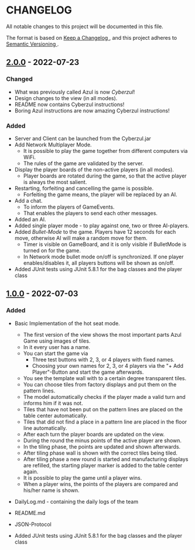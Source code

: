 # CHANGELOG

All notable changes to this project will be documented in this file.

The format is based on [ Keep a Changelog ]( https://keepachangelog.com/en/1.0.0/ ) , and this project adheres
to [ Semantic Versioning ]( https://semver.org/spec/v2.0.0.html ).

## [2.0.0] - 2022-07-23

### Changed

- What was previously called Azul is now _Cyberzul_!
- Design changes to the view (in all modes).
- README now contains Cyberzul instructions!
- Boring Azul instructions are now amazing Cyberzul instructions!

### Added

- Server and Client can be launched from the Cyberzul.jar
- Add Network Multiplayer Mode.
    - It is possible to play the game together from different computers via WiFi.
    - The rules of the game are validated by the server.
- Display the player boards of the non-active players (in all modes).
    - Player boards are rotated during the game, so that the active player is always the most salient.
- Restarting, forfeiting and cancelling the game is possible.
    - Forfeiting the game means, the player will be replaced by an AI.
- Add a chat.
    - To inform the players of GameEvents.
    - That enables the players to send each other messages.
- Added an AI.
- Added single player mode - to play against one, two or three AI-players.
- Added _Bullet-Mode_ to the game. Players have 12 seconds for each move, otherwise AI will make a random move for them.
    - Timer is visible on GameBoard, and it is only visible if BulletMode is turned on for the game. 
    - In Network mode bullet mode on/off is synchronized. If one player enables/disables it, all players buttons will be shown as on/off. 
- Added JUnit tests using JUnit 5.8.1 for the bag classes and the player class

## [1.0.0] - 2022-07-03

### Added

- Basic Implementation of the hot seat mode.
    - The first version of the view shows the most important parts Azul Game using images of tiles.
    - In it every user has a name.
    - You can start the game via
        - Three test buttons with 2, 3, or 4 players with fixed names.
        - Choosing your own names for 2, 3, or 4 players via the "+ Add Player"-Button and start the game afterwards.
    - You see the template wall with to a certain degree transparent tiles.
    - You can choose tiles from factory displays and put them on the pattern lines.
    - The model automatically checks if the player made a valid turn and informs him if it was not.
    - Tiles that have not been put on the pattern lines are placed on the table center automatically.
    - Tiles that did not find a place in a pattern line are placed in the floor line automatically.
    - After each turn the player boards are updated on the view.
    - During the round the minus points of the active player are shown.
    - In the tiling phase, the points are updated and shown afterwards.
    - After tiling phase wall is shown with the correct tiles being tiled.
    - After tiling phase a new round is started and manufacturing displays are refilled, the starting player marker is
      added to the table center again.
    - It is possible to play the game until a player wins.
    - When a player wins, the points of the players are compared and his/her name is shown.

- DailyLog.md - containing the daily logs of the team
- README.md
- JSON-Protocol
- Added JUnit tests using JUnit 5.8.1 for the bag classes and the player class

[2.0.0]: https://gitlab2.cip.ifi.lmu.de/sosy-lab/sep-ss-22/team12/-/releases

[1.0.0]: https://gitlab2.cip.ifi.lmu.de/sosy-lab/sep-ss-22/team12/-/releases




